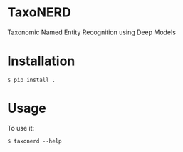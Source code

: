 # TaxoNERD

Taxonomic Named Entity Recognition using Deep Models


# Installation

    $ pip install .


# Usage

To use it:

    $ taxonerd --help
